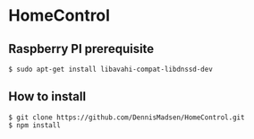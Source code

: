 # HomeControl

## Raspberry PI prerequisite

    $ sudo apt-get install libavahi-compat-libdnssd-dev

## How to install

    $ git clone https://github.com/DennisMadsen/HomeControl.git
    $ npm install
